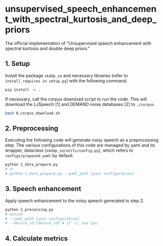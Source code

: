 # unsupervised_speech_enhancement_with_spectral_kurtosis_and_deep_priors
The official implementation of "Unsupervised speech enhancement with spectral kurtosis and double deep priors."

## 1. Setup
Install the package `skddp_se` and necessary libraries (refer to `install_requires in setup.py`) with the following command.
```bash
pip install -e .
```

If necessary, call the corpus download script to run the code. This will download the LJSpeech [1] and DEMAND noise databases [2] to `./corpus`.
```bash
bash 0_corpus_download.sh 
```

## 2. Preprocessing
Executing the following code will generate noisy speech as a preprocessing step.
The various configurations of this code are managed by yaml and its wrapper, dataclass (`skddp_se/utils/config.py`), which refers to `configs/proposed.yaml` by default.
```bash
python 1_data_prepare.py
# or
# python 1_data_prepare.py --yaml_path [your configuration]
```

## 3. Speech enhancement
Apply speech enhancement to the noisy speech generated in step 2.
```bash
python 2_processing.py
# option
# --yaml_path [your configuration]
# --device_id [device_id] # if -1, use cpu
```

## 4. Calculate metrics